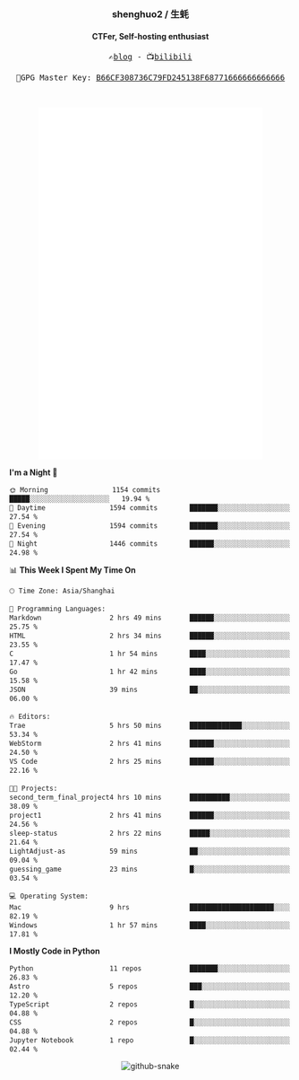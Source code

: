 <h3 align="center"> shenghuo2 / 生蚝 </h3>
<h4 align="center" >CTFer, Self-hosting enthusiast</h3>


<p align="center">
  <samp>
    ✍️<a href="https://blog.shenghuo2.top/">blog</a> -
    📺<a href="https://space.bilibili.com/85894935">bilibili</a>
  </samp>
</p>
<p align="center">
  <samp>
     🔐GPG Master Key: <a align="center" href="https://github.com/shenghuo2.gpg">B66CF308736C79FD245138F68771666666666666</a>
  </samp>
</p>
<br>
<p align="center">
  <a href="https://github.com/shenghuo2">
    <img width="400" align="top" src="https://github.com/shenghuo2/shenghuo2/blob/main/metrics.left.svg" />
  </a>
  <a href="https://github.com/shenghuo2">
    <img width="400" align="top" src="https://github.com/shenghuo2/shenghuo2/blob/main/metrics.right.svg" />
  </a>
</p>


<!--START_SECTION:waka-->
**I'm a Night 🦉** 

```text
🌞 Morning                1154 commits        █████░░░░░░░░░░░░░░░░░░░░   19.94 % 
🌆 Daytime                1594 commits        ███████░░░░░░░░░░░░░░░░░░   27.54 % 
🌃 Evening                1594 commits        ███████░░░░░░░░░░░░░░░░░░   27.54 % 
🌙 Night                  1446 commits        ██████░░░░░░░░░░░░░░░░░░░   24.98 % 
```


📊 **This Week I Spent My Time On** 

```text
🕑︎ Time Zone: Asia/Shanghai

💬 Programming Languages: 
Markdown                 2 hrs 49 mins       ██████░░░░░░░░░░░░░░░░░░░   25.75 % 
HTML                     2 hrs 34 mins       ██████░░░░░░░░░░░░░░░░░░░   23.55 % 
C                        1 hr 54 mins        ████░░░░░░░░░░░░░░░░░░░░░   17.47 % 
Go                       1 hr 42 mins        ████░░░░░░░░░░░░░░░░░░░░░   15.58 % 
JSON                     39 mins             ██░░░░░░░░░░░░░░░░░░░░░░░   06.00 % 

🔥 Editors: 
Trae                     5 hrs 50 mins       █████████████░░░░░░░░░░░░   53.34 % 
WebStorm                 2 hrs 41 mins       ██████░░░░░░░░░░░░░░░░░░░   24.50 % 
VS Code                  2 hrs 25 mins       ██████░░░░░░░░░░░░░░░░░░░   22.16 % 

🐱‍💻 Projects: 
second_term_final_project4 hrs 10 mins       ██████████░░░░░░░░░░░░░░░   38.09 % 
project1                 2 hrs 41 mins       ██████░░░░░░░░░░░░░░░░░░░   24.56 % 
sleep-status             2 hrs 22 mins       █████░░░░░░░░░░░░░░░░░░░░   21.64 % 
LightAdjust-as           59 mins             ██░░░░░░░░░░░░░░░░░░░░░░░   09.04 % 
guessing_game            23 mins             █░░░░░░░░░░░░░░░░░░░░░░░░   03.54 % 

💻 Operating System: 
Mac                      9 hrs               █████████████████████░░░░   82.19 % 
Windows                  1 hr 57 mins        ████░░░░░░░░░░░░░░░░░░░░░   17.81 % 
```

**I Mostly Code in Python** 

```text
Python                   11 repos            ███████░░░░░░░░░░░░░░░░░░   26.83 % 
Astro                    5 repos             ███░░░░░░░░░░░░░░░░░░░░░░   12.20 % 
TypeScript               2 repos             █░░░░░░░░░░░░░░░░░░░░░░░░   04.88 % 
CSS                      2 repos             █░░░░░░░░░░░░░░░░░░░░░░░░   04.88 % 
Jupyter Notebook         1 repo              █░░░░░░░░░░░░░░░░░░░░░░░░   02.44 % 
```




<!--END_SECTION:waka-->


<div align="center">
  <picture>
    <source media="(prefers-color-scheme: dark)" srcset="https://gist.githubusercontent.com/shenghuo2/bfce20b14ab0484cef03bae6e60e0b3a/raw/github-snake-dark.svg" />
    <source media="(prefers-color-scheme: light)" srcset="https://gist.githubusercontent.com/shenghuo2/bfce20b14ab0484cef03bae6e60e0b3a/raw/github-snake.svg" />
    <img alt="github-snake" src="https://gist.githubusercontent.com/shenghuo2/bfce20b14ab0484cef03bae6e60e0b3a/raw/github-snake.svg" />
  </picture>
</div>

<!--
**shenghuo2/shenghuo2** is a ✨ _special_ ✨ repository because its `README.md` (this file) appears on your GitHub profile.

Here are some ideas to get you started:

- 🔭 I’m currently working on ...
- 🌱 I’m currently learning ...
- 👯 I’m looking to collaborate on ...
- 🤔 I’m looking for help with ...
- 💬 Ask me about ...
- 📫 How to reach me: ...
- 😄 Pronouns: ...
- ⚡ Fun fact: ...
-->
